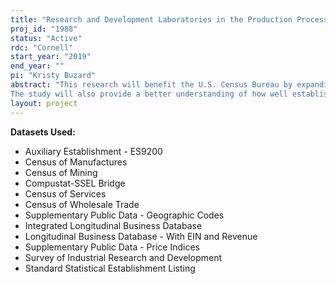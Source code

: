 ```yaml
---
title: "Research and Development Laboratories in the Production Process"
proj_id: "1988"
status: "Active"
rdc: "Cornell"
start_year: "2019"
end_year: ""
pi: "Kristy Buzard"
abstract: "This research will benefit the U.S. Census Bureau by expanding the understanding of how research and development (R&D) investments contribute to the productivity of firms--both the firms that undertake the investments directly as well as neighboring firms that benefit from spillover effects. Specifically, combining a unique data set of geocoded R&D labs with firm-level data from Compustat and restricted-use Census data at the firm- and establishment-level, this project will first describe how firms locate their R&D labs relative to their own production and administrative establishments as well as the labs of other firms. It will then estimate the impact of R&D labs, the locations and characteristics of those labs and the clusters in which the labs are located, and the position of labs within the production structure of the firm on total firm productivity. The researchers will test whether these estimates vary by industry, firm size, or presence of multiple labs within the firm. In addition, the researchers will use their proprietary data on R&D clusters and the strength of knowledge spillovers within them to produce population estimates of the impact of being located within R&D clusters or near the labs of other firms in one’s own industry. These estimates will help to form a more complete picture of our local and national innovation ecosystems. Given the well-established linkages between research and development (R&D), productivity, and economic growth, we believe that the results will be of broad application and interest.
The study will also provide a better understanding of how well establishments devoted to research and development are identified in the Census data. This is possible because our R&D establishment data is of very high quality. Being able to identify establishments as R&D-performing and having good detail as to the type of research performed there is essential for answering important questions related to the environment for innovation and firm production structures. When data on R&D are aggregated to the firm level as in the SIRD, this kind of analysis is impossible. We aim to discover just what is possible given the current structure of the Census data and what requires more detail with a view to informing future data collection efforts."
layout: project
---
```


**Datasets Used:**

  - Auxiliary Establishment - ES9200 
  - Census of Manufactures 
  - Census of Mining 
  - Compustat-SSEL Bridge 
  - Census of Services 
  - Census of Wholesale Trade 
  - Supplementary Public Data - Geographic Codes 
  - Integrated Longitudinal Business Database 
  - Longitudinal Business Database - With EIN and Revenue 
  - Supplementary Public Data - Price Indices 
  - Survey of Industrial Research and Development 
  - Standard Statistical Establishment Listing 

